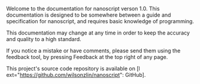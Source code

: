 Welcome to the documentation for nanoscript verson 1.0. This documentation is designed to be somewhere between a guide and specification for nanoscript, and requires basic knowledge of programming.

This documentation may change at any time in order to keep the accuracy and quality to a high standard.

If you notice a mistake or have comments, please send them using the feedback tool, by pressing Feedback at the top right of any page.

This project's source code repository is available on [l ext="https://github.com/wilsonzlin/nanoscript": GitHub].
